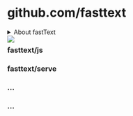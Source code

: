 # github.com/fasttext

<details><summary>About fastText</summary>

**fastText* is a library for efficient text classification and representation learning developed by Facebook Research.

Read the official fastText documentation at [fasttext.cc](https://fasttext.cc/)

</details>

<img src="https://avatars0.githubusercontent.com/u/44705534?s=200&v=4" align="left"/>

### fasttext/js

### fasttext/serve

### ...

### ...

